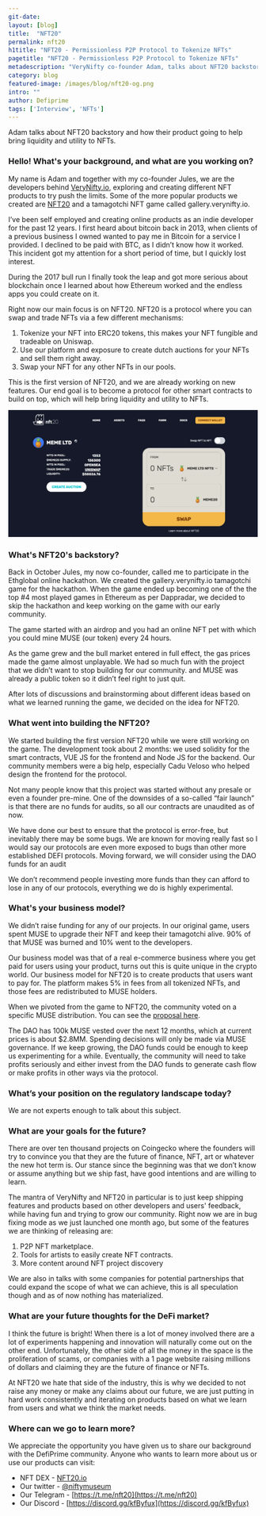 ```yaml
---
git-date:
layout: [blog]
title:  "NFT20"
permalink: nft20
h1title: "NFT20 - Permissionless P2P Protocol to Tokenize NFTs"
pagetitle: "NFT20 - Permissionless P2P Protocol to Tokenize NFTs"
metadescription: "VeryNifty co-founder Adam, talks about NFT20 backstory and how their product going to help bring liquidity and utility to NFTs"
category: blog
featured-image: /images/blog/nft20-og.png
intro: ""
author: Defiprime
tags: ['Interview', 'NFTs']
---
```

Adam talks about NFT20 backstory and how their product going to help bring liquidity and utility to NFTs.

### Hello! What's your background, and what are you working on?

My name is Adam and together with my co-founder Jules, we are the developers behind [VeryNifty.io](https://verynifty.io/), exploring and creating different NFT products to try push the limits. Some of the more popular products we created are [NFT20](https://nft20.io/) and a tamagotchi NFT game called gallery.verynifty.io.

I’ve been self employed and creating online products as an indie developer for the past 12 years. I first heard about bitcoin back in 2013, when clients of a previous business I owned wanted to pay me in Bitcoin for a service I provided. I declined to be paid with BTC, as I didn’t know how it worked. This incident got my attention for a short period of time, but I quickly lost interest.

During the 2017 bull run I finally took the leap and got more serious about blockchain once I learned about how Ethereum worked and the endless apps you could create on it.

Right now our main focus is on NFT20. NFT20 is a protocol where you can swap and trade NFTs via a few different mechanisms:

1. Tokenize your NFT into ERC20 tokens, this makes your NFT fungible and tradeable on Uniswap.
2. Use our platform and exposure to create dutch auctions for your NFTs and sell them right away.
3. Swap your NFT for any other NFTs in our pools.

This is the first version of NFT20, and we are already working on new features. Our end goal is to become a protocol for other smart contracts to build on top, which will help bring liquidity and utility to NFTs.

![](/images/blog/nft20-1.webp)



### What's NFT20's backstory?

Back in October Jules, my now co-founder, called me to participate in the Ethglobal online hackathon. We created the gallery.verynifty.io tamagotchi game for the hackathon. When the game ended up becoming one of the the top #4 most played games in Ethereum as per Dappradar, we decided to skip the hackathon and keep working on the game with our early community.

The game started with an airdrop and you had an online NFT pet with which you could mine MUSE (our token) every 24 hours.

As the game grew and the bull market entered in full effect, the gas prices made the game almost unplayable. We had so much fun with the project that we didn’t want to stop building for our community. and MUSE was already a public token so it didn’t feel right to just quit.

After lots of discussions and brainstorming about different ideas based on what we learned running the game, we decided on the idea for NFT20.


### What went into building the NFT20?

We started building the first version NFT20 while we were still working on the game. The development took about 2 months: we used solidity for the smart contracts, VUE JS for the frontend and Node JS for the backend. Our community members were a big help, especially Cadu Veloso who helped design the frontend for the protocol.

Not many people know that this project was started without any presale or even a founder pre-mine. One of the downsides of a so-called “fair launch” is that there are no funds for audits, so all our contracts are unaudited as of now.

We have done our best to ensure that the protocol is error-free, but inevitably there may be some bugs. We are known for moving really fast so I would say our protocols are even more exposed to bugs than other more established DEFI protocols.  Moving forward, we will consider using the DAO funds for an audit

We don’t recommend people investing more funds than they can afford to lose in any of our protocols, everything we do is highly experimental.

### What's your business model?

We didn’t raise funding for any of our projects. In our original game, users spent MUSE to upgrade their NFT and keep their tamagotchi alive. 90% of that MUSE was burned and 10% went to the developers.

Our business model was that of a real e-commerce business where you get paid for users using your product, turns out this is quite unique in the crypto world. Our business model for NFT20 is to create products that users want to pay for. The platform makes 5% in fees from all tokenized NFTs, and those fees are redistributed to MUSE holders.

When we pivoted from the game to NFT20, the community voted on a specific MUSE distribution. You can see the [proposal here](https://snapshot.page/#/nft20.eth/proposal/QmNxjAdTqxCVhJpZ9vRfz7ry215m2JYKb9K59ohm4AgDZU).

The DAO has 100k MUSE vested over the next 12 months, which at current prices is about $2.8MM. Spending decisions will only be made via MUSE governance. If we keep growing, the DAO funds could be enough to keep us experimenting for a while. Eventually, the community will need to take profits seriously and either invest from the DAO funds to generate cash flow or make profits in other ways via the protocol.


### What’s your position on the regulatory landscape today?

We are not experts enough to talk about this subject.


### What are your goals for the future?

There are over ten thousand projects on Coingecko where the founders will try to convince you that they are the future of finance, NFT, art or whatever the new hot term is. Our stance since the beginning was that we don’t know or assume anything but we ship fast, have good intentions and are willing to learn.

The mantra of VeryNifty and NFT20 in particular is to just keep shipping features and products based on other developers and users' feedback, while having fun and trying to grow our community. Right now we are in bug fixing mode as we just launched one month ago, but some of the features we are thinking of releasing are:

1. P2P NFT marketplace.
2. Tools for artists to easily create NFT contracts.
3. More content around NFT project discovery

We are also in talks with some companies for potential partnerships that could expand the scope of what we can achieve, this is all speculation though and as of now nothing has materialized.


### What are your future thoughts for the DeFi market?

I think the future is bright! When there is a lot of money involved there are a lot of experiments happening and innovation will naturally come out on the other end. Unfortunately, the other side of all the money in the space is the proliferation of scams, or companies with a 1 page website raising millions of dollars and claiming they are the future of finance or NFTs.

At NFT20 we hate that side of the industry, this is why we decided to not raise any money or make any claims about our future, we are just putting in hard work consistently and iterating on products based on what we learn from users and what we think the market needs.


### Where can we go to learn more?

We appreciate the opportunity you have given us to share our background with the DefiPrime community. Anyone who wants to learn more about us or use our products can visit:

- NFT DEX - [NFT20.io](https://NFT20.io)
- Our twitter - [@niftymuseum](https://twitter.com/niftymuseum)
- Our Telegram - [https://t.me/nft20](https://t.me/nft20)
- Our Discord - [https://discord.gg/kfByfux](https://discord.gg/kfByfux)
